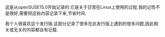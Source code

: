 这是从openSUSE15.0开始记录的.它是关于日常在Linux上使用的过程.我的记性不是很好,需要把这些内容记录下来,节省时间.

我个人很喜欢这个发行版.这部分记录了很多在此发行版上遇到的很多问题,因此相关或无关的内容都会有记载.
